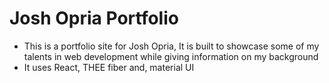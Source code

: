 # Josh Opria Portfolio

- This is a portfolio site for Josh Opria, It is built to showcase some of my talents in web development while giving information on my background
- It uses React, THEE fiber and, material UI